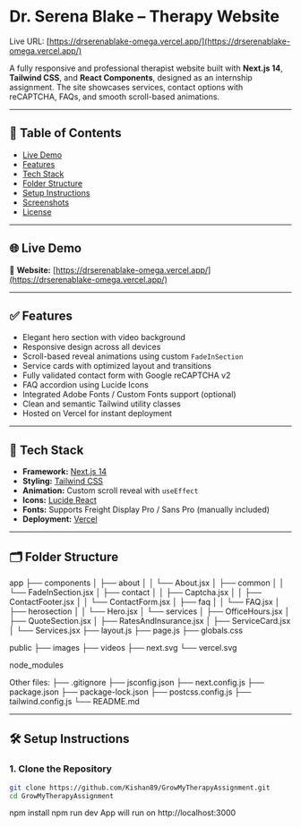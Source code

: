 # Dr. Serena Blake – Therapy Website

Live URL: [https://drserenablake-omega.vercel.app/](https://drserenablake-omega.vercel.app/)

A fully responsive and professional therapist website built with **Next.js 14**, **Tailwind CSS**, and **React Components**, designed as an internship assignment. The site showcases services, contact options with reCAPTCHA, FAQs, and smooth scroll-based animations.

---

## 🔗 Table of Contents

- [Live Demo](#live-demo)
- [Features](#features)
- [Tech Stack](#tech-stack)
- [Folder Structure](#folder-structure)
- [Setup Instructions](#setup-instructions)
- [Screenshots](#screenshots)
- [License](#license)

---

## 🌐 Live Demo

📍 **Website:** [https://drserenablake-omega.vercel.app/](https://drserenablake-omega.vercel.app/)

---

## ✅ Features

- Elegant hero section with video background
- Responsive design across all devices
- Scroll-based reveal animations using custom `FadeInSection`
- Service cards with optimized layout and transitions
- Fully validated contact form with Google reCAPTCHA v2
- FAQ accordion using Lucide Icons
- Integrated Adobe Fonts / Custom Fonts support (optional)
- Clean and semantic Tailwind utility classes
- Hosted on Vercel for instant deployment

---

## 🚀 Tech Stack

- **Framework:** [Next.js 14](https://nextjs.org/)
- **Styling:** [Tailwind CSS](https://tailwindcss.com/)
- **Animation:** Custom scroll reveal with `useEffect`
- **Icons:** [Lucide React](https://lucide.dev/)
- **Fonts:** Supports Freight Display Pro / Sans Pro (manually included)
- **Deployment:** [Vercel](https://vercel.com/)

---

## 🗂 Folder Structure

app
├── components
│ ├── about
│ │ └── About.jsx
│ ├── common
│ │ └── FadeInSection.jsx
│ ├── contact
│ │ ├── Captcha.jsx
│ │ ├── ContactFooter.jsx
│ │ └── ContactForm.jsx
│ ├── faq
│ │ └── FAQ.jsx
│ ├── herosection
│ │ └── Hero.jsx
│ └── services
│ ├── OfficeHours.jsx
│ ├── QuoteSection.jsx
│ ├── RatesAndInsurance.jsx
│ ├── ServiceCard.jsx
│ └── Services.jsx
├── layout.js
├── page.js
├── globals.css

public
├── images
├── videos
├── next.svg
└── vercel.svg

node_modules

Other files:
├── .gitignore
├── jsconfig.json
├── next.config.js
├── package.json
├── package-lock.json
├── postcss.config.js
├── tailwind.config.js
└── README.md

---

## 🛠 Setup Instructions

### 1. Clone the Repository

```bash
git clone https://github.com/Kishan89/GrowMyTherapyAssignment.git
cd GrowMyTherapyAssignment

```

npm install
npm run dev
App will run on http://localhost:3000
